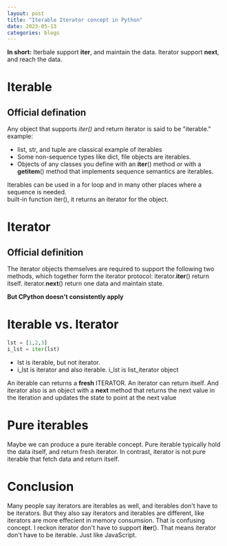 ```yaml
---
layout: post
title: "Iterable Iterator concept in Python"
date: 2023-05-13
categories: blogs
---
```


**In short:**
Iterbale support **iter**, and maintain the data.
Iterator support **next**, and reach the data.

# Iterable

## Official defination

Any object that supports _iter()_ and return iterator is said to be "iterable."
example:

- list, str, and tuple are classical example of iterables
- Some non-sequence types like dict, file objects are iterables.
- Objects of any classes you define with an **iter**() method or with a **getitem**() method that implements sequence semantics are iterables.

Iterables can be used in a for loop and in many other places where a sequence is needed.  
built-in function iter(), it returns an iterator for the object.

# Iterator

## Official definition

The iterator objects themselves are required to support the following two methods, which together form the iterator protocol:
iterator.**iter**() return itself.
iterator.**next**() return one data and maintain state.

**But CPython doesn't consistently apply**

# Iterable vs. Iterator

```python
lst = [1,2,3]
i_lst = iter(lst)
```

- lst is iterable, but not iterator.
- i_lst is iterator and also iterable. i_lst is list_iterator object

An iterable can returns a **fresh** ITERATOR.
An iterator can return itself.
And iterator also is an object with a **next** method that returns the next value in the iteration and updates the state to point at the next value

# Pure iterables

Maybe we can produce a pure iterable concept.
Pure iterable typically hold the data itself, and return fresh iterator.
In contrast, iterator is not pure iterable that fetch data and return itself.

# Conclusion

Many people say iterators are iterables as well, and iterables don't have to be iterators.
But they also say iterators and iterables are different, like iterators are more effecient in memory consumsion.
That is confusing concept.
I reckon iterator don't have to support **iter**(). That means iterator don't have to be iterable. Just like JavaScript.
